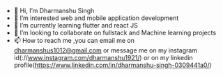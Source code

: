- 👋 Hi, I’m Dharmanshu Singh
- 👀 I’m interested web and mobile application development 
- 🌱 I’m currently learning flutter and react JS
- 💞️ I’m looking to collaborate on fullstack and Machine learning projects 
- 📫 How to reach me ,you can email me on dharmanshus1012@gmail.com or message me on my instagram  id(://www.instagram.com/dharmanshu1921/) or on my linkedin profile(https://www.linkedin.com/in/dharmanshu-singh-0309441a0/)

<!---
dharmanshu1921/dharmanshu1921 is a ✨ special ✨ repository because its `README.md` (this file) appears on your GitHub profile.
You can click the Preview link to take a look at your changes.
--->

